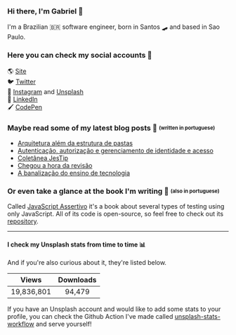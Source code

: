 ### Hi there, I'm Gabriel 👋
I'm a Brazilian 🇧🇷 software engineer, born in Santos 🛹 and based in Sao Paulo.

### Here you can check my social accounts 👤
🌎 [Site](http://gabrieluizramos.com.br/) <br>
🐦 [Twitter](https://twitter.com/gabrieluizramos) <br>
📸 [Instagram](https://www.instagram.com/gabrieluizramos/) and [Unsplash](https://unsplash.com/@gabrieluizramos) <br>
💼 [LinkedIn](https://www.linkedin.com/in/gabrieluizramos/) <br>
🖌 [CodePen](https://codepen.io/gabrieluizramos/) <br>

### Maybe read some of my latest blog posts 📰 <sub><sup>(written in portuguese)</sup></sub>
<!-- BLOG:START -->
- [Arquitetura além da estrutura de pastas](https://gabrieluizramos.com.br/arquitetura-alem-da-estrutura-de-pastas)
- [Autenticação, autorização e gerenciamento de identidade e acesso](https://gabrieluizramos.com.br/autenticacao-autorizacao-e-gerenciamento-de-identidade-e-acesso)
- [Coletânea JesTip](https://gabrieluizramos.com.br/coletanea-jestip)
- [Chegou a hora da revisão](https://gabrieluizramos.com.br/chegou-a-hora-da-revisao)
- [A banalização do ensino de tecnologia](https://gabrieluizramos.com.br/a-banalizacao-do-ensino-de-tecnologia)
<!-- BLOG:END -->

### Or even take a glance at the book I'm writing 📖 <sub><sup>(also in portuguese)</sup></sub>
Called [JavaScript Assertivo](http://javascriptassertivo.com.br/) it's a book about several types of testing using only JavaScript. All of its code is open-source, so feel free to check out its [repository](https://github.com/gabrieluizramos/javascriptassertivo.com.br).

---

#### I check my Unsplash stats from time to time 📊
And if you're also curious about it, they're listed below.
<!-- UNSPLASH-STATS:START -->
| **Views**         | **Downloads**        |
|:-----------------:|:--------------------:|
|19,836,801   | 94,479 |
<!-- UNSPLASH-STATS:END -->

If you have an Unsplash account and would like to add some stats to your profile, you can check the Github Action I've made called [unsplash-stats-workflow](https://github.com/gabrieluizramos/unsplash-stats-workflow) and serve yourself!